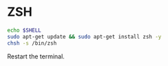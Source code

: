 # ZSH

```bash
echo $SHELL
sudo apt-get update && sudo apt-get install zsh -y
chsh -s /bin/zsh
```

Restart the terminal.
